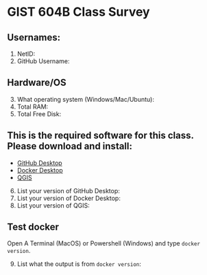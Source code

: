 # GIST 604B Class Survey

## Usernames:
1) NetID: 
2) GitHub Username: 

## Hardware/OS
3) What operating system (Windows/Mac/Ubuntu):
4) Total RAM:
5) Total Free Disk:

## This is the required software for this class. Please download and install:
- [GitHub Desktop](https://desktop.github.com/)
- [Docker Desktop](https://www.docker.com/products/docker-desktop)
- [QGIS](https://qgis.org/en/site/forusers/download.html)

6) List your version of GitHub Desktop:
7) List your version of Docker Desktop:
8) List your version of QGIS:

## Test docker
Open A Terminal (MacOS) or Powershell (Windows) and type `docker version`.

9) List what the output is from `docker version`:

